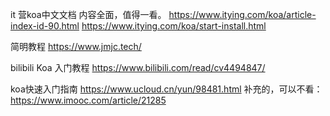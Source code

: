 it 营koa中文文档  内容全面，值得一看。
https://www.itying.com/koa/article-index-id-90.html
https://www.itying.com/koa/start-install.html

简明教程
https://www.jmjc.tech/

bilibili
Koa 入门教程
https://www.bilibili.com/read/cv4494847/

koa快速入门指南
https://www.ucloud.cn/yun/98481.html
补充的，可以不看：https://www.imooc.com/article/21285

